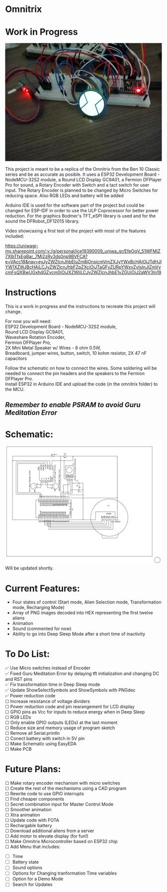 # Omnitrix

# Work in Progress  

![IMG_20230619_164351](media/Images/IMG_20230619_164351.jpg) 


This project is meant to be a replica of the Omnitrix from the Ben 10 Classic series and be as accurate as posible. It uses a ESP32 Development Board - NodeMCU-32S2 module, a Round LCD Display GC9A01, a Fermion DFPlayer Pro for sound, a Rotary Encoder with Switch and a tact switch for user input.
The Rotary Encoder is planned to be changed by Micro Switches for reducing space. Also RGB LEDs and battery will be added  

Arduino IDE is used for the software part of the project but could be changed for ESP-IDF in order to use the ULP Coprocessor for better power reduction. For the graphics Bodmer's TFT_eSPI library is used and for the sound the DFRobot_DF1201S library.  


Video showcasing a first test of the project with most of the features included:  

https://uniwagr-my.sharepoint.com/:v:/g/personal/ice19390009_uniwa_gr/EfeOqV_51WFMiZ7XlbTfxEgBar_7Mj2zRy3ds0np9BVFCA?e=VAcc18&nav=eyJyZWZlcnJhbEluZm8iOnsicmVmZXJyYWxBcHAiOiJTdHJlYW1XZWJBcHAiLCJyZWZlcnJhbFZpZXciOiJTaGFyZURpYWxvZyIsInJlZmVycmFsQXBwUGxhdGZvcm0iOiJXZWIiLCJyZWZlcnJhbE1vZGUiOiJ2aWV3In19

# Instructions
This is a work in progress and the instructions to recreate this project will change.  
  
For now you will need:  
ESP32 Development Board - NodeMCU-32S2 module,  
Round LCD Display GC9A01,  
Waveshare Rotation Encoder,  
Fermion DFPlayer Pro,  
2X Mini Metal Speaker w/ Wires - 8 ohm 0.5W,  
Breadboard, jumper wires, button, switch, 10 kohm resistor, 2X 47 nF capacitors
  
Follow the schematic on how to connect the wires. Some soldering will be needed to connect the pin headers and the speakers to the Fermion DFPlayer Pro.  
Install ESP32 in Arduino IDE and upload the code (in the omnitrix folder) to the MCU.  
## *Remember to enable PSRAM to avoid Guru Meditation Error*

# Schematic:  
![omnitrix_schematic_v4](media/Images/omnitrix_schematic_v4.1.bmp)
Will be updated shortly.  

# Current Features:  
- Four states of control (Start mode, Alien Selection mode, Transformation mode, Recharging Mode)
- Array of PNG images decoded into HEX representing the first twelve aliens  
- Animation  
- Sound (commented for now)  
- Ability to go into Deep Sleep Mode after a short time of inactivity  
  

# To Do List:  
✅ Use Micro switches instead of Encoder  
✅ Fixed Guru Meditation Error by delaying tft initialization and changing DC and RST pins  
✅ Fix transformation time in Deep Sleep mode  
✅ Update ShowSelectSymbols and ShowSymbols with PNGdec  
✅ Power reduction code  
☐ Increase resistance of voltage dividers  
☐ Power reduction code and pin rearangement for LCD display  
☐ GPIO pins as Vcc for inputs to reduce energy when in Deep Sleep  
☐ RGB LEDs  
☐ Only enable GPIO outputs (LEDs) at the last moment  
☐ Reduce size and memory usage of program sketch  
☐ Remove all Serial.println  
☐ Conect battery with switch in 5V pin  
☐ Make Schematic using EasyEDA  
☐ Make PCB  
	
# Future Plans:  
☐ Make rotary encoder mechanism with micro switches  
☐ Create the rest of the mechanisms using a CAD program  
☐ Rewrite code to use GPIO interrupts  
☐ Find cheaper components  
☐ Secret combination input for Master Control Mode  
☐ Smoother animation  
☐ Xtra animation  
☐ Update code with FOTA  
☐ Rechargable battery  
☐ Download additional aliens from a server  
☐ Add motor to elevate display (for fun!)  
☐ Make Omnitrix Microcontroller based on ESP32 chip  
☐ Add Menu that includes:  
- ☐ Time  
- ☐ Battery state  
- ☐ Sound options  
- ☐ Options for Changing tranformation Time variables  
- ☐ Option for a Demo Mode  
- ☐ Search for Updates  
